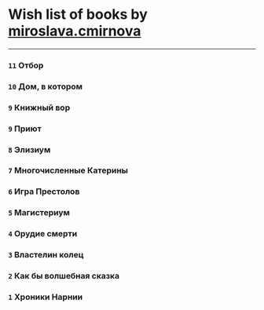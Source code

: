 # Wish list of books by [miroslava.cmirnova](http://vk.com/id231305029)
---

### `11` Отбор

### `10` Дом, в котором

### `9` Книжный вор

### `9` Приют

### `8` Элизиум

### `7` Многочисленные Катерины

### `6` Игра Престолов

### `5` Магистериум

### `4` Орудие смерти

### `3` Властелин колец

### `2` Как бы волшебная сказка

### `1` Хроники Нарнии

